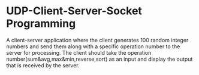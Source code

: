 # UDP-Client-Server-Socket Programming
A client-server application where the client generates 100 random integer numbers and send them along with a specific operation number to the server for processing. The client should take the operation number(sum&amp;avg,max&amp;min,reverse,sort) as an input and display the output that is received by the server.
